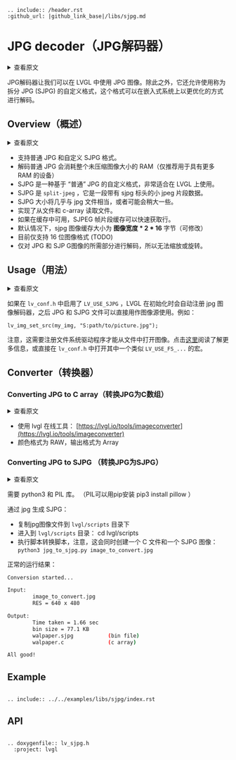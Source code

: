```eval_rst
.. include:: /header.rst 
:github_url: |github_link_base|/libs/sjpg.md
```

# JPG decoder（JPG解码器）

<details>
<summary>查看原文</summary>
<p>

Allow the use of JPG images in LVGL. Besides that it also allows the use of a custom format, called Split JPG (SJPG), which can be decoded in more optimal way on embedded systems.

</p>
</details>

JPG解码器让我们可以在 LVGL 中使用 JPG 图像。除此之外，它还允许使用称为拆分 JPG (SJPG) 的自定义格式，这个格式可以在嵌入式系统上以更优化的方式进行解码。

## Overview（概述）

<details>
<summary>查看原文</summary>
<p>

  - Supports both normal JPG and the custom SJPG formats.
  - Decoding normal JPG consumes RAM with the size fo the whole uncompressed image (recommended only for devices with more RAM)
  - SJPG is a custom format based on "normal" JPG and specially made for LVGL.
  - SJPG is 'split-jpeg' which is a bundle of small jpeg fragments with an sjpg header.
  - SJPG size will be almost comparable to the jpg file or might be a slightly larger.
  - File read from file and c-array are implemented.
  - SJPEG frame fragment cache enables fast fetching of lines if available in cache.
  - By default the sjpg image cache will be image width * 2 * 16 bytes (can be modified)
  - Currently only 16 bit image format is supported (TODO)
  - Only the required partion of the JPG and SJPG images are decoded, therefore they can't be zoomed or rotated.

</p>
</details>

- 支持普通 JPG 和自定义 SJPG 格式。
- 解码普通 JPG 会消耗整个未压缩图像大小的 RAM（仅推荐用于具有更多 RAM 的设备）
- SJPG 是一种基于 “普通” JPG 的自定义格式，非常适合在 LVGL 上使用。
- SJPG 是 `split-jpeg` ，它是一段带有 sjpg 标头的小 jpeg 片段数据。
- SJPG 大小将几乎与 jpg 文件相当，或者可能会稍大一些。
- 实现了从文件和 c-array 读取文件。
- 如果在缓存中可用，SJPEG 帧片段缓存可以快速获取行。
- 默认情况下，sjpg 图像缓存大小为 **图像宽度 * 2 * 16** 字节（可修改）
- 目前仅支持 16 位图像格式 (TODO)
- 仅对 JPG 和 SJP G图像的所需部分进行解码，所以无法缩放或旋转。

## Usage（用法）

<details>
<summary>查看原文</summary>
<p>

If enabled in `lv_conf.h` by `LV_USE_SJPG` LVGL will register a new image decoder automatically so JPG and SJPG files can be directly used as image sources. For example:
```
lv_img_set_src(my_img, "S:path/to/picture.jpg");
```

Note that, a file system driver needs to registered to open images from files. Read more about it [here](https://docs.lvgl.io/master/overview/file-system.html) or just enable one in `lv_conf.h` with `LV_USE_FS_...` 


</p>
</details>


如果在 `lv_conf.h` 中启用了 `LV_USE_SJPG` ，LVGL 在初始化时会自动注册 jpg 图像解码器，之后 JPG 和 SJPG 文件可以直接用作图像源使用。例如：

```
lv_img_set_src(my_img, "S:path/to/picture.jpg");
```

注意，这需要注册文件系统驱动程序才能从文件中打开图像。点击[这里](https://docs.lvgl.io/master/overview/file-system.html)阅读了解更多信息，或直接在 `lv_conf.h` 中打开其中一个类似 `LV_USE_FS_...` 的宏。

## Converter（转换器）

### Converting JPG to C array（转换JPG为C数组）

<details>
<summary>查看原文</summary>
<p>

  - Use lvgl online tool https://lvgl.io/tools/imageconverter 
  - Color format = RAW, output format = C Array

</p>
</details>

- 使用 lvgl 在线工具： [https://lvgl.io/tools/imageconverter](https://lvgl.io/tools/imageconverter)
- 颜色格式为 RAW，输出格式为 Array

### Converting JPG to SJPG （转换JPG为SJPG）

<details>
<summary>查看原文</summary>
<p>

python3 and the PIL library required. (PIL can be installed with `pip3 install pillow`)

To create SJPG from JPG:
- Copy the image to convert into `lvgl/scripts`
- `cd lvgl/scripts`
- `python3 jpg_to_sjpg.py image_to_convert.jpg`. It creates both a C files and an SJPG image.

The expected result is:
```sh
Conversion started...

Input:
        image_to_convert.jpg
        RES = 640 x 480

Output:
        Time taken = 1.66 sec
        bin size = 77.1 KB
        walpaper.sjpg           (bin file)
        walpaper.c              (c array)

All good!
```

</p>
</details>


需要 python3 和 PIL 库。 （PIL可以用pip安装 pip3 install pillow ）

通过 jpg 生成 SJPG：

- 复制jpg图像文件到 `lvgl/scripts` 目录下
- 进入到 `lvgl/scripts` 目录： cd  lvgl/scripts
- 执行脚本转换脚本，注意，这会同时创建一个 C 文件和一个 SJPG 图像： `python3 jpg_to_sjpg.py image_to_convert.jpg`

正常的运行结果：

```sh
Conversion started...

Input:
        image_to_convert.jpg
        RES = 640 x 480

Output:
        Time taken = 1.66 sec
        bin size = 77.1 KB
        walpaper.sjpg           (bin file)
        walpaper.c              (c array)

All good!
```

## Example
```eval_rst

.. include:: ../../examples/libs/sjpg/index.rst

```

## API

```eval_rst

.. doxygenfile:: lv_sjpg.h
  :project: lvgl
